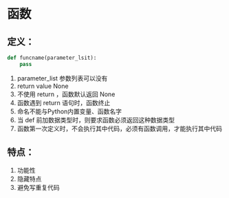 # 函数

## 定义：

``` python
def funcname(parameter_lsit):
    pass
```
1. parameter_list 参数列表可以没有
2. return value None
3. 不使用 return ，函数默认返回 None
4. 函数遇到 return 语句时，函数终止
5. 命名不能与Python内置变量、函数名字
6. 当 def 前加数据类型时，则要求函数必须返回这种数据类型
7. 函数第一次定义时，不会执行其中代码，必须有函数调用，才能执行其中代码

## 特点：

1. 功能性
2. 隐藏特点
3. 避免写重复代码